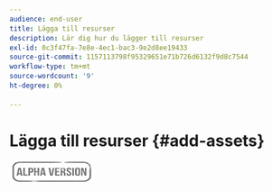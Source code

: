 ```yaml
---
audience: end-user
title: Lägga till resurser
description: Lär dig hur du lägger till resurser
exl-id: 0c3f47fa-7e8e-4ec1-bac3-9e2d8ee19433
source-git-commit: 1157113798f95329651e71b726d6132f9d8c7544
workflow-type: tm+mt
source-wordcount: '9'
ht-degree: 0%

---
```


# Lägga till resurser {#add-assets}

![](../assets/do-not-localize/badge.png)
